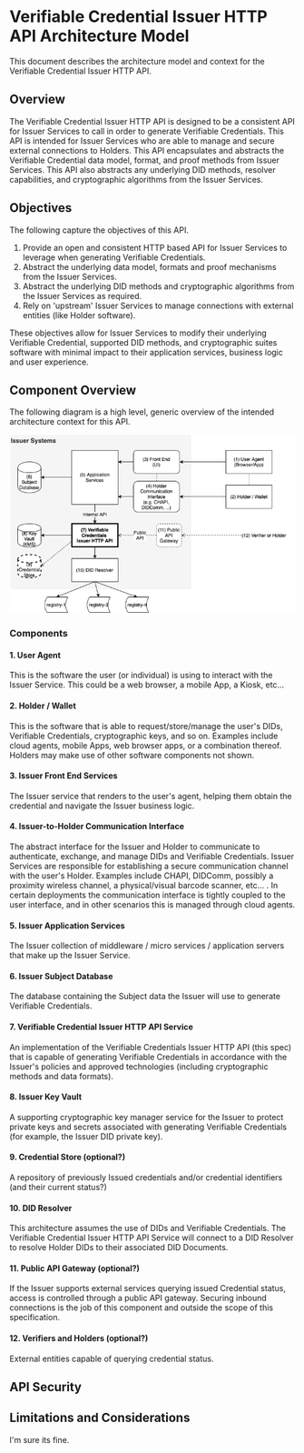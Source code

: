 #  Verifiable Credential Issuer HTTP API Architecture Model
This document describes the architecture model and context for the Verifiable
Credential Issuer HTTP API.

## Overview
The Verifiable Credential Issuer HTTP API is designed to be a consistent API for
Issuer Services to call in order to generate Verifiable Credentials. This API is
intended for Issuer Services who are able to manage and secure external
connections to Holders. This API encapsulates and abstracts the Verifiable
Credential data model, format, and proof methods from Issuer Services. This API
also abstracts any underlying DID methods, resolver capabilities, and
cryptographic algorithms from the Issuer Services.

## Objectives
The following capture the objectives of this API.
1. Provide an open and consistent HTTP based API for Issuer Services to leverage
when generating Verifiable Credentials.
1. Abstract the underlying data model, formats and proof mechanisms from the
Issuer Services.
1. Abstract the underlying DID methods and cryptographic algorithms from the
Issuer Services as required.
1. Rely on 'upstream' Issuer Services to manage connections with external
entities (like Holder software).

These objectives allow for Issuer Services to modify their underlying Verifiable
Credential, supported DID methods, and cryptographic suites software with
minimal impact to their application services, business logic and user experience.  

## Component Overview
The following diagram is a high level, generic overview of the intended
architecture context for this API.

![Architecture Diagram](images/vc-issuer-http-api.png)

### Components
#### 1. User Agent
This is the software the user (or individual) is using to interact with the
Issuer Service. This could be a web browser, a mobile App, a Kiosk, etc...

#### 2. Holder / Wallet
This is the software that is able to request/store/manage the user's DIDs,
Verifiable Credentials, cryptographic keys, and so on. Examples include cloud
agents, mobile Apps, web browser apps, or a combination thereof. Holders may
make use of other software components not shown.    

#### 3. Issuer Front End Services
The Issuer service that renders to the user's agent, helping them obtain the
credential and navigate the Issuer business logic.

#### 4. Issuer-to-Holder Communication Interface
The abstract interface for the Issuer and Holder to communicate to authenticate,
exchange, and manage DIDs and Verifiable Credentials. Issuer Services are
responsible for establishing a secure communication channel with the user's
Holder. Examples include CHAPI, DIDComm, possibly a proximity wireless channel, a physical/visual barcode
scanner, etc... . In certain deployments the communication interface is tightly
coupled to the user interface, and in other scenarios this is managed through
cloud agents.  

#### 5. Issuer Application Services
The Issuer collection of middleware / micro services / application servers that
make up the Issuer Service.

#### 6. Issuer Subject Database
The database containing the Subject data the Issuer will use to generate Verifiable
Credentials.

#### 7. Verifiable Credential Issuer HTTP API Service
An implementation of the Verifiable Credentials Issuer HTTP API (this spec) that
is capable of generating Verifiable Credentials in accordance with the Issuer's
policies and approved technologies (including cryptographic methods and data
formats).

#### 8. Issuer Key Vault
A supporting cryptographic key manager service for the Issuer to protect private
keys and secrets associated with generating Verifiable Credentials (for example,
the Issuer DID private key).

#### 9. Credential Store (optional?)
A repository of previously Issued credentials and/or credential identifiers
(and their current status?)

#### 10. DID Resolver
This architecture assumes the use of DIDs and Verifiable Credentials. The
Verifiable Credential Issuer HTTP API Service will connect to a DID Resolver to
resolve Holder DIDs to their associated DID Documents.

#### 11. Public API Gateway (optional?)
If the Issuer supports external services querying issued Credential status,
access is controlled through a public API gateway. Securing inbound connections
is the job of this component and outside the scope of this specification.

#### 12. Verifiers and Holders (optional?)
External entities capable of querying credential status.

## API Security
    

## Limitations and Considerations
I'm sure its fine.
